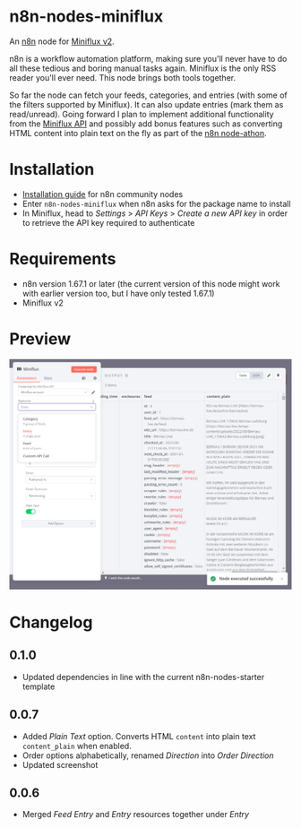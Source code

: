 # n8n-nodes-miniflux

An [n8n](https://github.com/n8n-io/n8n) node for [Miniflux v2](https://github.com/miniflux/v2). 

n8n is a workflow automation platform, making sure you'll never have to do all these tedious and boring manual tasks again. Miniflux is the only RSS reader you'll ever need. This node brings both tools together.

So far the node can fetch your feeds, categories, and entries (with some of the filters supported by Miniflux). It can also update entries (mark them as read/unread). Going forward I plan to implement additional functionality from the [Miniflux API](https://miniflux.app/docs/api.html) and possibly add bonus features such as converting HTML content into plain text on the fly as part of the [n8n node-athon](https://n8n.io/n8n-node-athon/).

# Installation

* [Installation guide](https://docs.n8n.io/integrations/community-nodes/installation/) for n8n community nodes
* Enter `n8n-nodes-miniflux` when n8n asks for the package name to install
* In Miniflux, head to *Settings* > *API Keys* > *Create a new API key* in order to retrieve the API key required to authenticate

# Requirements

* n8n version 1.67.1 or later (the current version of this node might work with earlier version too, but I have only tested 1.67.1)
* Miniflux v2

# Preview

![Screenshot](./img/screenshot.png)

# Changelog

## 0.1.0

* Updated dependencies in line with the current n8n-nodes-starter template

## 0.0.7

* Added *Plain Text* option. Converts HTML `content` into plain text `content_plain` when enabled.
* Order options alphabetically, renamed *Direction* into *Order Direction*
* Updated screenshot

## 0.0.6

* Merged *Feed Entry* and *Entry* resources together under *Entry*
